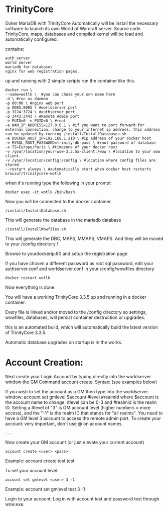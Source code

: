 # TrinityCore
Doker MariaDB with TrinityCore
Automatically will be install the necessary software to launch its own World of Warcraft server. Source code TrinityCore, maps, databases and compiled kernel will be load and automatically configured.

contains:
```
auth server
world server
mariadb for databases
nginx for web registration pages.
```

up and running with 2 simple scripts
run the container like this.


```
docker run \
--name=wotlk \  #you can chose your own name here
-d \ #run as daemon
-p 80:80 \ #nginx web port
-p 8085:8085 \ #worldserver port
-p 3724:3724 \ #authserver port
-p 3443:3443 \ #Remote Admin port
-e PUID=0 -e PGID=0 \ #root
-e WAN_IP_ADDRESS=127.0.0.1 \ #if you want to port forward for external connection, change to your internet ip address. this address can be updated by running /install/InstallDatabases.sh
-e DOCKER_HOST_IP=192.168.1.210 \ #ip address of your docker host
-e MYSQL_ROOT_PASSWORD=trinity-db-pass \ #root password of database
-e TZ=Europe/Paris \ #timezone of your docker host
-v /your/location/your-wow-3.3.5a-client:/wow \ #location to your wow client.
-v /your/location/config:/config \ #location where config files are stored
--restart always \ #automatically start when docker host restarts
brouzuf/trinitycore-wotlk
```

when it's running type the following in your prompt
```
docker exec -it wotlk /bin/bash
```
Now you will be connected to the docker container.

```
/install/InstallDatabase.sh
```
This will generate the database in the mariadb database

```
/install/InstallWowfiles.sh
```
This will generate the DBC, MAPS, MMAPS, VMAPS.
And they will be moved to your /config directory !

Browse to yourdockerip:80 and setup the registration page

If you have chosen a different password as root sql password, edit your authserver.conf and worldserver.conf in your /config/wowfiles directory
```
docker restart wotlk
```
Now everything is done.

You will have a working TrinityCore 3.3.5 up and running in a docker container.

Every file is linked and/or moved to the /config directory so settings, wowfiles, databases, will persist container destruction or upgrades.

this is an automated build, which will automatically build the latest version of TrinityCore 3.3.5.

Automatic database upgrades on startup is in the works.

# Account Creation:
Next create your Login Account by typing directly into the worldserver window the GM Command account create. Syntax: (see examples below)

If you wish to set the account as a GM then type into the worldserver window: account set gmlevel $account #level #realmid where $account is the account name to change, #level can be 0-3 and #realmid is the realm ID. Setting a #level of "3" is GM account level (higher numbers = more access), and the "-1" is the realm ID that stands for "all realms".
You need to have a GM level 3 account to access the remote admin port.
To create your account: very important, don't use @ on account names.
```
...
```

Now create your GM account (or just elevate your current account)
```
account create <user> <pass>
```
Example: account create test test


To set your account level:
```
account set gmlevel <user> 3 -1
```
Example: account set gmlevel test 3 -1

Login to your account:
Log in with account test and password test through wow.exe.
